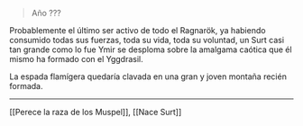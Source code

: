 > Año ???

Probablemente el último ser activo de todo el Ragnarök, ya habiendo consumido todas sus fuerzas, toda su vida, toda su voluntad, un Surt casi tan grande como lo fue Ymir se desploma sobre la amalgama caótica que él mismo ha formado con el Yggdrasil.

La espada flamígera quedaría clavada en una gran y joven montaña recién formada.

---

[[Perece la raza de los Muspel]], [[Nace Surt]]